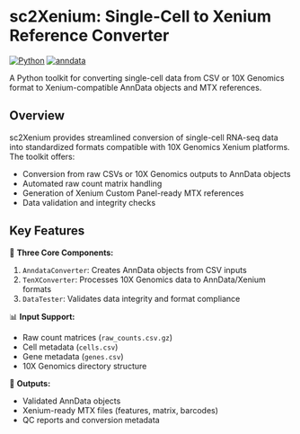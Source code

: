 # sc2Xenium: Single-Cell to Xenium Reference Converter

[![Python](https://img.shields.io/badge/Python-3.8%2B-blue)](https://www.python.org/)
[![anndata](https://img.shields.io/badge/Built%20with-AnnData-orange)](https://anndata.readthedocs.io/)

A Python toolkit for converting single-cell data from CSV or 10X Genomics format to Xenium-compatible AnnData objects and MTX references.

## Overview

sc2Xenium provides streamlined conversion of single-cell RNA-seq data into standardized formats compatible with 10X Genomics Xenium platforms. The toolkit offers:

- Conversion from raw CSVs or 10X Genomics outputs to AnnData objects
- Automated raw count matrix handling
- Generation of Xenium Custom Panel-ready MTX references
- Data validation and integrity checks

## Key Features

🔧 **Three Core Components:**
1. `AnndataConverter`: Creates AnnData objects from CSV inputs
2. `TenXConverter`: Processes 10X Genomics data to AnnData/Xenium formats
3. `DataTester`: Validates data integrity and format compliance

📊 **Input Support:**
- Raw count matrices (`raw_counts.csv.gz`)
- Cell metadata (`cells.csv`)
- Gene metadata (`genes.csv`)
- 10X Genomics directory structure

🎯 **Outputs:**
- Validated AnnData objects
- Xenium-ready MTX files (features, matrix, barcodes)
- QC reports and conversion metadata

